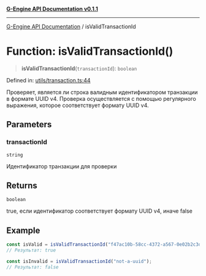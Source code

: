 [**G-Engine API Documentation v0.1.1**](../README.md)

***

[G-Engine API Documentation](../globals.md) / isValidTransactionId

# Function: isValidTransactionId()

> **isValidTransactionId**(`transactionId`): `boolean`

Defined in: [utils/transaction.ts:44](https://github.com/yakoshiq/g-engine-nodejs-lib/blob/6b4ec644f458bf28039e0209e5a91bd0ec704446/src/utils/transaction.ts#L44)

Проверяет, является ли строка валидным идентификатором транзакции в формате UUID v4.
Проверка осуществляется с помощью регулярного выражения, которое соответствует формату UUID v4.

## Parameters

### transactionId

`string`

Идентификатор транзакции для проверки

## Returns

`boolean`

true, если идентификатор соответствует формату UUID v4, иначе false

## Example

```typescript
const isValid = isValidTransactionId("f47ac10b-58cc-4372-a567-0e02b2c3d479");
// Результат: true

const isInvalid = isValidTransactionId("not-a-uuid");
// Результат: false
```

